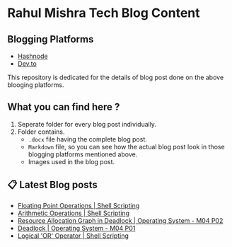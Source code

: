 # Rahul Mishra Tech Blog Content

## Blogging Platforms
- [Hashnode](https://programmingport.hashnode.dev/)
- [Dev.to](https://dev.to/rahulmishra05)

This repository is dedicated for the details of blog post done on the above blooging platforms.

## What you can find here ?
1. Seperate folder for every blog post individually.
2. Folder contains.
    - `.docx` file having the complete blog post.
    - `Markdown` file, so you can see how the actual blog post look in those blogging platforms mentioned above.
    - Images used in the blog post.

## 📋 Latest Blog posts
<!-- BLOG-POST-LIST:START -->
- [Floating Point Operations | Shell Scripting](https://dev.to/rahulmishra05/floating-point-operations-shell-scripting-4hk0)
- [Arithmetic Operations | Shell Scripting](https://dev.to/rahulmishra05/arithmetic-operations-shell-scripting-340j)
- [Resource Allocation Graph in Deadlock | Operating System - M04 P02](https://dev.to/rahulmishra05/resource-allocation-graph-in-deadlock-operating-system-m04-p02-568p)
- [Deadlock | Operating System - M04 P01](https://dev.to/rahulmishra05/deadlock-operating-system-m04-p01-5c92)
- [Logical 'OR' Operator | Shell Scripting](https://dev.to/rahulmishra05/logical-or-operator-shell-scripting-57gm)
<!-- BLOG-POST-LIST:END -->


